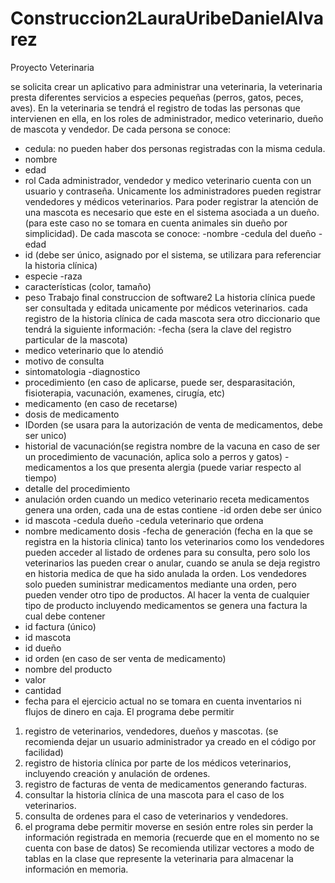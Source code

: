 # Construccion2LauraUribeDanielAlvarez
 Proyecto Veterinaria

se solicita crear un aplicativo para administrar una veterinaria, la veterinaria presta diferentes servicios
a especies pequeñas (perros, gatos, peces, aves).
En la veterinaria se tendrá el registro de todas las personas que intervienen en ella, en los roles de
administrador, medico veterinario, dueño de mascota y vendedor.
De cada persona se conoce:
- cedula: no pueden haber dos personas registradas con la misma cedula.
- nombre
- edad
- rol
Cada administrador, vendedor y medico veterinario cuenta con un usuario y contraseña.
Unicamente los administradores pueden registrar vendedores y médicos veterinarios.
Para poder registrar la atención de una mascota es necesario que este en el sistema asociada a un dueño.
(para este caso no se tomara en cuenta animales sin dueño por simplicidad).
De cada mascota se conoce:
-nombre
-cedula del dueño
-edad
- id (debe ser único, asignado por el sistema, se utilizara para referenciar la historia clínica)
- especie
-raza
- características (color, tamaño)
- peso
Trabajo final construccion de software2
La historia clínica puede ser consultada y editada unicamente por médicos veterinarios.
cada registro de la historia clínica de cada mascota sera otro diccionario que tendrá la siguiente
información:
-fecha (sera la clave del registro particular de la mascota)
- medico veterinario que lo atendió
- motivo de consulta
- sintomatologia
-diagnostico
- procedimiento (en caso de aplicarse, puede ser, desparasitación, fisioterapia, vacunación, examenes,
cirugía, etc)
- medicamento (en caso de recetarse)
- dosis de medicamento
- IDorden (se usara para la autorización de venta de medicamentos, debe ser unico)
- historial de vacunación(se registra nombre de la vacuna en caso de ser un procedimiento de
vacunación, aplica solo a perros y gatos)
-medicamentos a los que presenta alergia (puede variar respecto al tiempo)
- detalle del procedimiento
- anulación orden
cuando un medico veterinario receta medicamentos genera una orden, cada una de estas contiene
-id orden debe ser único
- id mascota
-cedula dueño
-cedula veterinario que ordena
- nombre medicamento dosis
-fecha de generación (fecha en la que se registra en la historia clinica)
tanto los veterinarios como los vendedores pueden acceder al listado de ordenes para su consulta, pero
solo los veterinarios las pueden crear o anular, cuando se anula se deja registro en historia medica de
que ha sido anulada la orden.
Los vendedores solo pueden suministrar medicamentos mediante una orden, pero pueden vender otro
tipo de productos.
Al hacer la venta de cualquier tipo de producto incluyendo medicamentos se genera una factura la cual
debe contener
- id factura (único)
- id mascota
- id dueño
- id orden (en caso de ser venta de medicamento)
- nombre del producto
- valor
- cantidad
- fecha
para el ejercicio actual no se tomara en cuenta inventarios ni flujos de dinero en caja.
El programa debe permitir
1. registro de veterinarios, vendedores, dueños y mascotas. (se recomienda dejar un usuario
administrador ya creado en el código por facilidad)
2. registro de historia clínica por parte de los médicos veterinarios, incluyendo creación y anulación de
ordenes.
3. registro de facturas de venta de medicamentos generando facturas.
4. consultar la historia clínica de una mascota para el caso de los veterinarios.
5. consulta de ordenes para el caso de veterinarios y vendedores.
6. el programa debe permitir moverse en sesión entre roles sin perder la información registrada en
memoria (recuerde que en el momento no se cuenta con base de datos)
Se recomienda utilizar vectores a modo de tablas en la clase que represente la veterinaria para
almacenar la información en memoria.